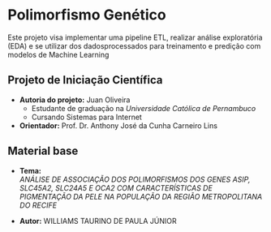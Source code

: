 # Polimorfismo Genético
Este projeto visa implementar uma pipeline ETL, realizar análise exploratória (EDA) e se utilizar dos dadosprocessados para treinamento e predição com modelos de Machine Learning

## Projeto de Iniciação Científica
- __Autoria do projeto:__ Juan Oliveira
  - Estudante de graduação na _Universidade Católica de Pernambuco_
  - Cursando Sistemas para Internet
- __Orientador:__ Prof. Dr. Anthony José da Cunha Carneiro Lins


## Material base

- __Tema:__ <br/>
_ANÁLISE DE ASSOCIAÇÃO DOS POLIMORFISMOS DOS GENES ASIP, SLC45A2, SLC24A5 E OCA2 COM CARACTERÍSTICAS DE PIGMENTAÇÃO DA PELE NA POPULAÇÃO DA REGIÃO METROPOLITANA DO RECIFE_

- __Autor:__ WILLIAMS TAURINO DE PAULA JÚNIOR
